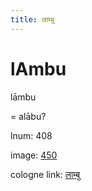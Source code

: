 ```yaml
---
title: लाम्बु
---
```


# lAmbu

lāmbu  <div n="P" />= alābu?

lnum: 408

image: [450](https://www.sanskrit-lexicon.uni-koeln.de/scans/csl-apidev/servepdf.php?dict=snp&page=450)

cologne link: [लाम्बु](https://sanskrit-lexicon.uni-koeln.de/scans/csl-apidev/getword.php?dict=snp&key=लाम्बु)

